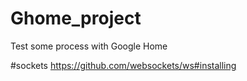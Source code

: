 # Ghome_project
Test some process with Google Home

#sockets
https://github.com/websockets/ws#installing